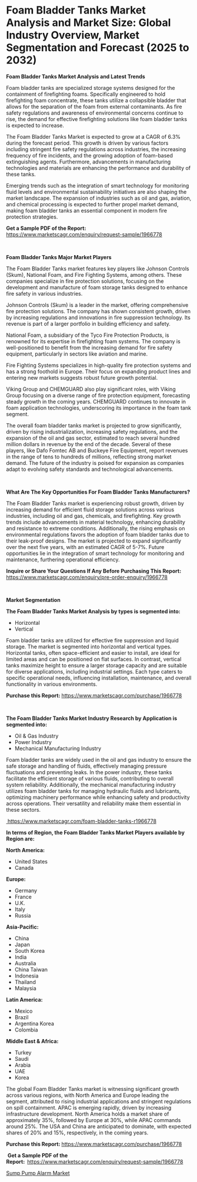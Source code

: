 <p><h1>Foam Bladder Tanks Market Analysis and Market Size: Global Industry Overview, Market Segmentation and Forecast (2025 to 2032)</h1></p><p><strong>Foam Bladder Tanks Market Analysis and Latest Trends</strong></p>
<p><p>Foam bladder tanks are specialized storage systems designed for the containment of firefighting foams. Specifically engineered to hold firefighting foam concentrate, these tanks utilize a collapsible bladder that allows for the separation of the foam from external contaminants. As fire safety regulations and awareness of environmental concerns continue to rise, the demand for effective firefighting solutions like foam bladder tanks is expected to increase.</p><p>The Foam Bladder Tanks Market is expected to grow at a CAGR of 6.3% during the forecast period. This growth is driven by various factors including stringent fire safety regulations across industries, the increasing frequency of fire incidents, and the growing adoption of foam-based extinguishing agents. Furthermore, advancements in manufacturing technologies and materials are enhancing the performance and durability of these tanks. </p><p>Emerging trends such as the integration of smart technology for monitoring fluid levels and environmental sustainability initiatives are also shaping the market landscape. The expansion of industries such as oil and gas, aviation, and chemical processing is expected to further propel market demand, making foam bladder tanks an essential component in modern fire protection strategies.</p></p>
<p><strong>Get a Sample PDF of the Report:&nbsp;</strong> <a href="https://www.marketscagr.com/enquiry/request-sample/1966778?utm_campaign=3580&utm_medium=2&utm_source=Github&utm_content=ia&utm_term=10042025&utm_id=foam-bladder-tanks">https://www.marketscagr.com/enquiry/request-sample/1966778</a></p>
<p>&nbsp;</p>
<p><strong>Foam Bladder Tanks Major Market Players</strong></p>
<p><p>The Foam Bladder Tanks market features key players like Johnson Controls (Skum), National Foam, and Fire Fighting Systems, among others. These companies specialize in fire protection solutions, focusing on the development and manufacture of foam storage tanks designed to enhance fire safety in various industries.</p><p>Johnson Controls (Skum) is a leader in the market, offering comprehensive fire protection solutions. The company has shown consistent growth, driven by increasing regulations and innovations in fire suppression technology. Its revenue is part of a larger portfolio in building efficiency and safety.</p><p>National Foam, a subsidiary of the Tyco Fire Protection Products, is renowned for its expertise in firefighting foam systems. The company is well-positioned to benefit from the increasing demand for fire safety equipment, particularly in sectors like aviation and marine.</p><p>Fire Fighting Systems specializes in high-quality fire protection systems and has a strong foothold in Europe. Their focus on expanding product lines and entering new markets suggests robust future growth potential.</p><p>Viking Group and CHEMGUARD also play significant roles, with Viking Group focusing on a diverse range of fire protection equipment, forecasting steady growth in the coming years. CHEMGUARD continues to innovate in foam application technologies, underscoring its importance in the foam tank segment.</p><p>The overall foam bladder tanks market is projected to grow significantly, driven by rising industrialization, increasing safety regulations, and the expansion of the oil and gas sector, estimated to reach several hundred million dollars in revenue by the end of the decade. Several of these players, like Dafo Fomtec AB and Buckeye Fire Equipment, report revenues in the range of tens to hundreds of millions, reflecting strong market demand. The future of the industry is poised for expansion as companies adapt to evolving safety standards and technological advancements.</p></p>
<p>&nbsp;</p>
<p><strong>What Are The Key Opportunities For Foam Bladder Tanks Manufacturers?</strong></p>
<p><p>The Foam Bladder Tanks market is experiencing robust growth, driven by increasing demand for efficient fluid storage solutions across various industries, including oil and gas, chemicals, and firefighting. Key growth trends include advancements in material technology, enhancing durability and resistance to extreme conditions. Additionally, the rising emphasis on environmental regulations favors the adoption of foam bladder tanks due to their leak-proof designs. The market is projected to expand significantly over the next five years, with an estimated CAGR of 5-7%. Future opportunities lie in the integration of smart technology for monitoring and maintenance, furthering operational efficiency.</p></p>
<p><strong>Inquire or Share Your Questions If Any Before Purchasing This Report:</strong> <a href="https://www.marketscagr.com/enquiry/pre-order-enquiry/1966778?utm_campaign=3580&utm_medium=2&utm_source=Github&utm_content=ia&utm_term=10042025&utm_id=foam-bladder-tanks">https://www.marketscagr.com/enquiry/pre-order-enquiry/1966778</a></p>
<p>&nbsp;</p>
<p><strong>Market Segmentation</strong></p>
<p><strong>The Foam Bladder Tanks Market Analysis by types is segmented into:</strong></p>
<p><ul><li>Horizontal</li><li>Vertical</li></ul></p>
<p><p>Foam bladder tanks are utilized for effective fire suppression and liquid storage. The market is segmented into horizontal and vertical types. Horizontal tanks, often space-efficient and easier to install, are ideal for limited areas and can be positioned on flat surfaces. In contrast, vertical tanks maximize height to ensure a larger storage capacity and are suitable for diverse applications, including industrial settings. Each type caters to specific operational needs, influencing installation, maintenance, and overall functionality in various environments.</p></p>
<p><strong>Purchase this Report:&nbsp;</strong><a href="https://www.marketscagr.com/purchase/1966778?utm_campaign=3580&utm_medium=2&utm_source=Github&utm_content=ia&utm_term=10042025&utm_id=foam-bladder-tanks">https://www.marketscagr.com/purchase/1966778</a></p>
<p>&nbsp;</p>
<p><strong>The Foam Bladder Tanks Market Industry Research by Application is segmented into:</strong></p>
<p><ul><li>Oil & Gas Industry</li><li>Power Industry</li><li>Mechanical Manufacturing Industry</li></ul></p>
<p><p>Foam bladder tanks are widely used in the oil and gas industry to ensure the safe storage and handling of fluids, effectively managing pressure fluctuations and preventing leaks. In the power industry, these tanks facilitate the efficient storage of various fluids, contributing to overall system reliability. Additionally, the mechanical manufacturing industry utilizes foam bladder tanks for managing hydraulic fluids and lubricants, optimizing machinery performance while enhancing safety and productivity across operations. Their versatility and reliability make them essential in these sectors.</p></p>
<p><a href="https://www.marketscagr.com/foam-bladder-tanks-r1966778?utm_campaign=3580&utm_medium=2&utm_source=Github&utm_content=ia&utm_term=10042025&utm_id=foam-bladder-tanks">&nbsp;https://www.marketscagr.com/foam-bladder-tanks-r1966778</a></p>
<p><strong>In terms of Region, the Foam Bladder Tanks Market Players available by Region are:</strong></p>
<p>
    <p> <strong> North America: </strong>
        <ul>
            <li>United States</li>
            <li>Canada</li>
        </ul>
        </p> 
    <p> <strong> Europe: </strong>
        <ul>
            <li>Germany</li>
            <li>France</li>
            <li>U.K.</li>
            <li>Italy</li>
            <li>Russia</li>
        </ul>
        </p> 
    <p> <strong> Asia-Pacific: </strong>
        <ul>
            <li>China</li>
            <li>Japan</li>
            <li>South Korea</li>
            <li>India</li>
            <li>Australia</li>
            <li>China Taiwan</li>
            <li>Indonesia</li>
            <li>Thailand</li>
            <li>Malaysia</li>
        </ul>
        </p> 
    <p> <strong> Latin America: </strong>
        <ul>
            <li>Mexico</li>
            <li>Brazil</li>
            <li>Argentina Korea</li>
            <li>Colombia</li>
        </ul>
        </p> 
    <p> <strong> Middle East & Africa: </strong>
        <ul>
            <li>Turkey</li>
            <li>Saudi</li>
            <li>Arabia</li>
            <li>UAE</li>
            <li>Korea</li>
        </ul>
    </p>
    </p>
<p><p>The global Foam Bladder Tanks market is witnessing significant growth across various regions, with North America and Europe leading the segment, attributed to rising industrial applications and stringent regulations on spill containment. APAC is emerging rapidly, driven by increasing infrastructure development. North America holds a market share of approximately 35%, followed by Europe at 30%, while APAC commands around 25%. The USA and China are anticipated to dominate, with expected shares of 20% and 15%, respectively, in the coming years.</p></p>
<p><strong>Purchase this Report: </strong><a href="https://www.marketscagr.com/purchase/1966778?utm_campaign=3580&utm_medium=2&utm_source=Github&utm_content=ia&utm_term=10042025&utm_id=foam-bladder-tanks">https://www.marketscagr.com/purchase/1966778</a></p>
<p>&nbsp;<strong>Get a Sample PDF of the Report:&nbsp;&nbsp;</strong><a href="https://www.marketscagr.com/enquiry/request-sample/1966778?utm_campaign=3580&utm_medium=2&utm_source=Github&utm_content=ia&utm_term=10042025&utm_id=foam-bladder-tanks">https://www.marketscagr.com/enquiry/request-sample/1966778</a></p>
<p><strong></strong></p>
<p><p><a href="https://github.com/romeoacuffap/Market-Research-Report-List-1/blob/main/sump-pump-alarm-market.md?utm_campaign=3580&utm_medium=2&utm_source=Github&utm_content=ia&utm_term=10042025&utm_id=foam-bladder-tanks">Sump Pump Alarm Market</a></p></p>